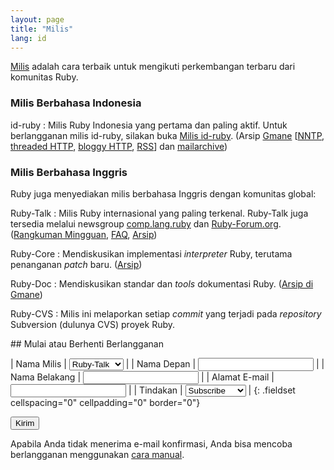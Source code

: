 ```yaml
---
layout: page
title: "Milis"
lang: id
---
```


[Milis][1] adalah cara terbaik untuk mengikuti perkembangan terbaru dari
komunitas Ruby.

### Milis Berbahasa Indonesia

id-ruby
: Milis Ruby Indonesia yang pertama dan paling aktif. Untuk berlangganan
  milis id-ruby, silakan buka [Milis id-ruby][2]. (Arsip [Gmane][3]
  \[[NNTP](nntp://news.gmane.org/gmane.comp.lang.ruby.region.indonesia),
  [threaded HTTP][4], [bloggy HTTP][5], [RSS][6]\] dan [mailarchive][7])

### Milis Berbahasa Inggris

Ruby juga menyediakan milis berbahasa Inggris dengan komunitas global:

Ruby-Talk
: Milis Ruby internasional yang paling terkenal. Ruby-Talk juga tersedia
  melalui newsgroup [comp.lang.ruby](news:comp.lang.ruby) dan
  [Ruby-Forum.org][8]. ([Rangkuman Mingguan][9], [FAQ][10], [Arsip][11])

Ruby-Core
: Mendiskusikan implementasi *interpreter* Ruby, terutama penanganan
  *patch* baru. ([Arsip][12])

Ruby-Doc
: Mendiskusikan standar dan *tools* dokumentasi Ruby. ([Arsip di
  Gmane][13])

Ruby-CVS
: Milis ini melaporkan setiap *commit* yang terjadi pada *repository*
  Subversion (dulunya CVS) proyek Ruby.

<form action="/id/community/mailing-lists/" id="subscriptions-form" method="post" markdown="1">
## Mulai atau Berhenti Berlangganan

| Nama Milis | <select name="list"><option value="ruby-talk">Ruby-Talk</option><option value="ruby-core">Ruby-Core</option><option value="ruby-doc">Ruby-Doc</option><option value="ruby-cvs">Ruby-CVS</option></select> |
| Nama Depan | <input name="first_name" value="" /> |
| Nama Belakang | <input name="last_name" value="" /> |
| Alamat E-mail | <input name="email" value="" /> |
| Tindakan | <select name="action"><option value="subscribe">Subscribe</option><option value="unsubscribe">Unsubscribe</option></select> |
{: .fieldset cellspacing="0" cellpadding="0" border="0"}

<div class="buttons">
<input class="button" type="submit" value="Kirim" />
</div>
</form>



Apabila Anda tidak menerima e-mail konfirmasi, Anda bisa mencoba
berlangganan menggunakan [cara
manual](/id/community/mailing-lists/manual-instructions/).



[1]: http://id.wikipedia.org/wiki/Milis "Group diskusi di internet dimana setiap orang bisa berlangganan dan berpartisipasi didalamnya."
[2]: http://groups.google.com/group/ruby-indonesia
[3]: http://gmane.org/info.php?group=gmane.comp.lang.ruby.region.indonesia
[4]: http://news.gmane.org/gmane.comp.lang.ruby.region.indonesia
[5]: http://blog.gmane.org/gmane.comp.lang.ruby.region.indonesia
[6]: http://rss.gmane.org/gmane.comp.lang.ruby.region.indonesia
[7]: http://www.mail-archive.com/id-ruby@yahoogroups.com/
[8]: http://ruby-forum.org
[9]: http://www.rubyweeklynews.org/
[10]: http://rubyhacker.com/clrFAQ.html
[11]: http://blade.nagaokaut.ac.jp/ruby/ruby-talk/index.shtml
[12]: http://blade.nagaokaut.ac.jp/ruby/ruby-core/index.shtml
[13]: http://dir.gmane.org/gmane.comp.lang.ruby.documentation
